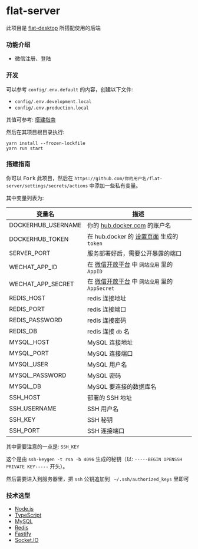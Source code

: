 # flat-server

此项目是 [flat-desktop](https://github.com/netless-io/flat-desktop) 所搭配使用的后端

### 功能介绍

* 微信注册、登陆

### 开发

可以参考 `config/.env.default` 的内容，创建以下文件:

* `config/.env.development.local`
* `config/.env.production.local`

其值可参考: [搭建指南](#搭建指南)

然后在其项目根目录执行:

```shell
yarn install --frozen-lockfile
yarn run start
```

### 搭建指南

你可以 <kbd>Fork</kbd> 此项目，然后在 `https://github.com/你的用户名/flat-server/settings/secrets/actions` 中添加一些私有变量。

其中变量列表为:

|  变量名   | 描述  |
|  ----  | ----  |
| DOCKERHUB_USERNAME | 你的 [hub.docker.com](https://hub.docker.com) 的账户名 |
| DOCKERHUB_TOKEN    | 在 hub.docker 的 [设置页面](https://hub.docker.com/settings/security) 生成的 `token` |
| SERVER_PORT        | 服务部署好后，需要公开暴露的端口 |
| WECHAT_APP_ID      | 在 [微信开放平台](https://open.weixin.qq.com/) 中 `网站应用` 里的 `AppID` |
| WECHAT_APP_SECRET  | 在 [微信开放平台](https://open.weixin.qq.com/) 中 `网站应用` 里的 `AppSecret` |
| REDIS_HOST         | redis 连接地址 |
| REDIS_PORT         | redis 连接端口 |
| REDIS_PASSWORD     | redis 连接密码 |
| REDIS_DB           | redis 连接 `db` 名 |
| MYSQL_HOST         | MySQL 连接地址 |
| MYSQL_PORT         | MySQL 连接端口 |
| MYSQL_USER         | MySQL 用户名 |
| MYSQL_PASSWORD     | MySQL 密码 |
| MYSQL_DB           | MySQL 要连接的数据库名 |
| SSH_HOST           | 部署的 SSH 地址 |
| SSH_USERNAME       | SSH 用户名 |
| SSH_KEY            | SSH 秘钥 |
| SSH_PORT           | SSH 连接端口 |

其中需要注意的一点是: `SSH_KEY`

这个是由 `ssh-keygen -t rsa -b 4096` 生成的秘钥（以: `-----BEGIN OPENSSH PRIVATE KEY-----` 开头）。

然后需要进入到服务器里，把 `ssh` 公钥追加到 ` ~/.ssh/authorized_keys` 里即可

### 技术选型

* [Node.js](https://github.com/nodejs/node)
* [TypeScript](https://github.com/microsoft/TypeScript)
* [MySQL](https://github.com/mysql/mysql-server)
* [Redis](https://github.com/redis/redis)
* [Fastify](https://github.com/fastify/fastify)
* [Socket.IO](https://github.com/socketio/socket.io)
